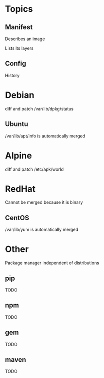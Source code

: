 # Topics

## Manifest

Describes an image

Lists its layers

## Config

History

# Debian

diff and patch /var/lib/dpkg/status

## Ubuntu

/var/lib/apt/info is automatically merged

# Alpine

diff and patch /etc/apk/world

# RedHat

Cannot be merged because it is binary

## CentOS

/var/lib/yum is automatically merged

# Other

Package manager independent of distributions

## pip

TODO

## npm

TODO

## gem

TODO

## maven

TODO